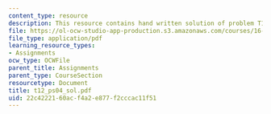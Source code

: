 ```yaml
---
content_type: resource
description: This resource contains hand written solution of problem T12.
file: https://ol-ocw-studio-app-production.s3.amazonaws.com/courses/16-01-unified-engineering-i-ii-iii-iv-fall-2005-spring-2006/22c4222160acf4a2e877f2cccac11f51_t12_ps04_sol.pdf
file_type: application/pdf
learning_resource_types:
- Assignments
ocw_type: OCWFile
parent_title: Assignments
parent_type: CourseSection
resourcetype: Document
title: t12_ps04_sol.pdf
uid: 22c42221-60ac-f4a2-e877-f2cccac11f51
---
```

